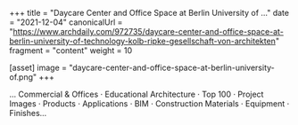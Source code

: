 +++
title = "Daycare Center and Office Space at Berlin University of ..."
date = "2021-12-04"
canonicalUrl = "https://www.archdaily.com/972735/daycare-center-and-office-space-at-berlin-university-of-technology-kolb-ripke-gesellschaft-von-architekten"
fragment = "content"
weight = 10

[asset]
    image = "daycare-center-and-office-space-at-berlin-university-of.png"
+++

... Commercial & Offices · Educational Architecture · Top 100 · Project 
Images · Products · Applications · BIM · Construction Materials · Equipment 
· Finishes...
